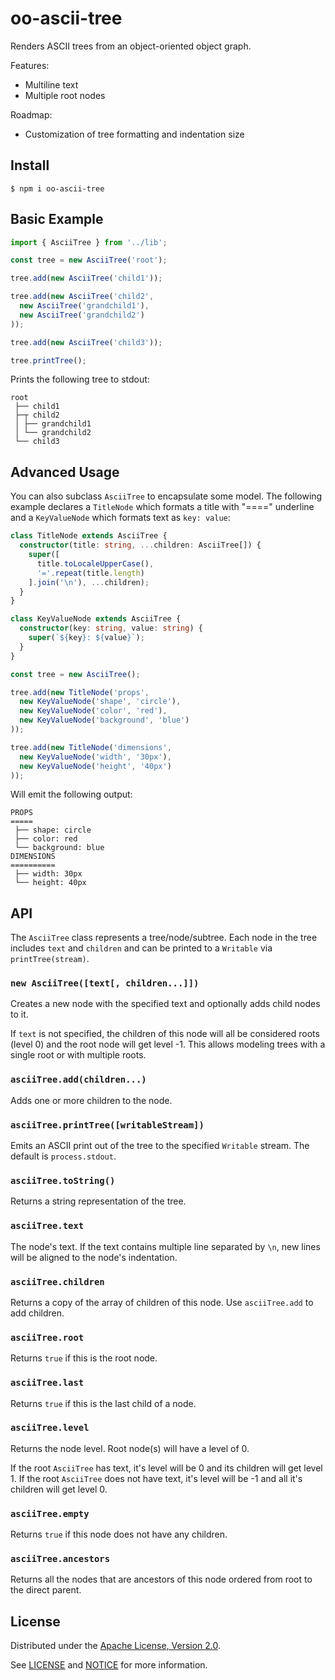 # oo-ascii-tree

Renders ASCII trees from an object-oriented object graph.

Features:

 * Multiline text
 * Multiple root nodes

Roadmap:

 * Customization of tree formatting and indentation size

## Install

```console
$ npm i oo-ascii-tree
```

## Basic Example

```ts
import { AsciiTree } from '../lib';

const tree = new AsciiTree('root');

tree.add(new AsciiTree('child1'));

tree.add(new AsciiTree('child2',
  new AsciiTree('grandchild1'),
  new AsciiTree('grandchild2')
));

tree.add(new AsciiTree('child3'));

tree.printTree();
```

Prints the following tree to stdout:

```
root
 ├── child1
 ├─┬ child2
 │ ├── grandchild1
 │ └── grandchild2
 └── child3
```

## Advanced Usage

You can also subclass `AsciiTree` to encapsulate some model. The following
example declares a `TitleNode` which formats a title with "====" underline and a
`KeyValueNode` which formats text as `key: value`:

```ts
class TitleNode extends AsciiTree {
  constructor(title: string, ...children: AsciiTree[]) {
    super([
      title.toLocaleUpperCase(),
      '='.repeat(title.length)
    ].join('\n'), ...children);
  }
}

class KeyValueNode extends AsciiTree {
  constructor(key: string, value: string) {
    super(`${key}: ${value}`);
  }
}

const tree = new AsciiTree();

tree.add(new TitleNode('props',
  new KeyValueNode('shape', 'circle'),
  new KeyValueNode('color', 'red'),
  new KeyValueNode('background', 'blue')
));

tree.add(new TitleNode('dimensions',
  new KeyValueNode('width', '30px'),
  new KeyValueNode('height', '40px')
));
```

Will emit the following output:

```
PROPS
=====
 ├── shape: circle
 ├── color: red
 └── background: blue
DIMENSIONS
==========
 ├── width: 30px
 └── height: 40px
```

## API

The `AsciiTree` class represents a tree/node/subtree. Each node in the tree
includes `text` and `children` and can be printed to a `Writable` via
`printTree(stream)`.

### `new AsciiTree([text[, children...]])`

Creates a new node with the specified text and optionally adds child nodes to it.

If `text` is not specified, the children of this node will all be considered
roots (level 0) and the root node will get level -1. This allows modeling trees
with a single root or with multiple roots.

### `asciiTree.add(children...)`

Adds one or more children to the node.

### `asciiTree.printTree([writableStream])`

Emits an ASCII print out of the tree to the specified `Writable` stream. The
default is `process.stdout`.

### `asciiTree.toString()`

Returns a string representation of the tree.

### `asciiTree.text`

The node's text. If the text contains multiple line separated by `\n`, new lines
will be aligned to the node's indentation.

### `asciiTree.children`

Returns a copy of the array of children of this node. Use `asciiTree.add` to add
children.

### `asciiTree.root`

Returns `true` if this is the root node.

### `asciiTree.last`

Returns `true` if this is the last child of a node.

### `asciiTree.level`

Returns the node level. Root node(s) will have a level of 0.

If the root `AsciiTree` has text, it's level will be 0 and its children will get
level 1. If the root `AsciiTree` does not have text, it's level will be -1 and
all it's children will get level 0.

### `asciiTree.empty`

Returns `true` if this node does not have any children.

### `asciiTree.ancestors`

Returns all the nodes that are ancestors of this node ordered from root to the
direct parent.

## License

Distributed under the [Apache License, Version 2.0](https://www.apache.org/licenses/LICENSE-2.0).

See [LICENSE](./LICENSE) and [NOTICE](./NOTICE) for more information.
